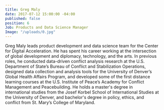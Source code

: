 ```yaml
---
title: Greg Maly
date: 2017-07-12 15:00:00 -04:00
published: false
position: 6
Job: Products and Data Science Manager
Image: "/uploads/0.jpg"
---
```


Greg Maly leads product development and data science team for the Center for Digital Acceleration. He has spent his career working at the intersection of global development and diplomacy, technology, and the arts. In previous roles, he conducted data-driven conflict analysis research at the U.S. Department of State’s Bureau of Conflict and Stabilization Operations, designed data collection and analysis tools for the University of Denver’s Global Health Affairs Program, and developed some of the first distance learning courses at the U.S. Institute of Peace’s Academy for Conflict Management and Peacebuilding. He holds a master's degree in international studies from the Josef Korbel School of International Studies at the University of Denver, and bachelor's degree in policy, ethics, and conflict from St. Mary’s College of Maryland.